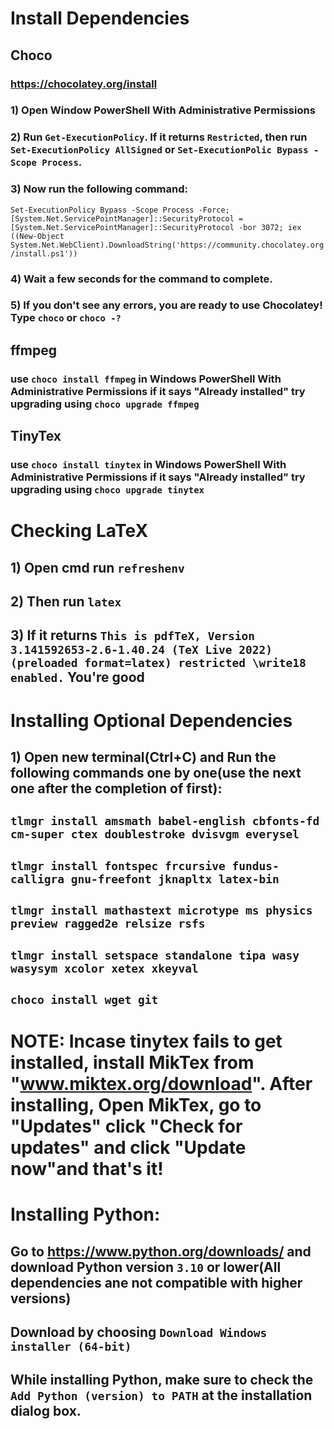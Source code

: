 # Install Dependencies

## Choco

### https://chocolatey.org/install

### 1) Open Window PowerShell With Administrative Permissions
### 2) Run `Get-ExecutionPolicy`. If it returns `Restricted`, then run `Set-ExecutionPolicy AllSigned` or `Set-ExecutionPolic Bypass -Scope Process`.
### 3) Now run the following command:
```Set-ExecutionPolicy Bypass -Scope Process -Force; [System.Net.ServicePointManager]::SecurityProtocol = [System.Net.ServicePointManager]::SecurityProtocol -bor 3072; iex ((New-Object System.Net.WebClient).DownloadString('https://community.chocolatey.org/install.ps1'))```
### 4) Wait a few seconds for the command to complete.
### 5) If you don't see any errors, you are ready to use Chocolatey! Type `choco` or `choco -?`

## ffmpeg 

### use `choco install ffmpeg` in Windows PowerShell With Administrative Permissions if it says "Already installed" try upgrading using `choco upgrade ffmpeg`

## TinyTex  

### use `choco install tinytex` in Windows PowerShell With Administrative Permissions if it says "Already installed" try upgrading using `choco upgrade tinytex`

# Checking LaTeX

## 1) Open cmd run `refreshenv`
## 2) Then run `latex`
## 3) If it returns `This is pdfTeX, Version 3.141592653-2.6-1.40.24 (TeX Live 2022) (preloaded format=latex) restricted \write18 enabled.` You're good

# Installing Optional Dependencies

## 1) Open new terminal(Ctrl+C) and Run the following commands one by one(use the next one after the completion of first):

## `tlmgr install amsmath babel-english cbfonts-fd cm-super ctex doublestroke dvisvgm everysel`
## `tlmgr install fontspec frcursive fundus-calligra gnu-freefont jknapltx latex-bin`
## `tlmgr install mathastext microtype ms physics preview ragged2e relsize rsfs`
## `tlmgr install setspace standalone tipa wasy wasysym xcolor xetex xkeyval`
## `choco install wget git`

# NOTE: Incase tinytex fails to get installed, install MikTex from "www.miktex.org/download". After installing, Open MikTex, go to "Updates" click "Check for updates" and click "Update now"and that's it!

# Installing Python:

## Go to https://www.python.org/downloads/ and download Python version `3.10` or lower(All dependencies ane not compatible with higher versions)
## Download by choosing `Download Windows installer (64-bit)`
## While installing Python, make sure to check the `Add Python (version) to PATH` at the installation dialog box.
